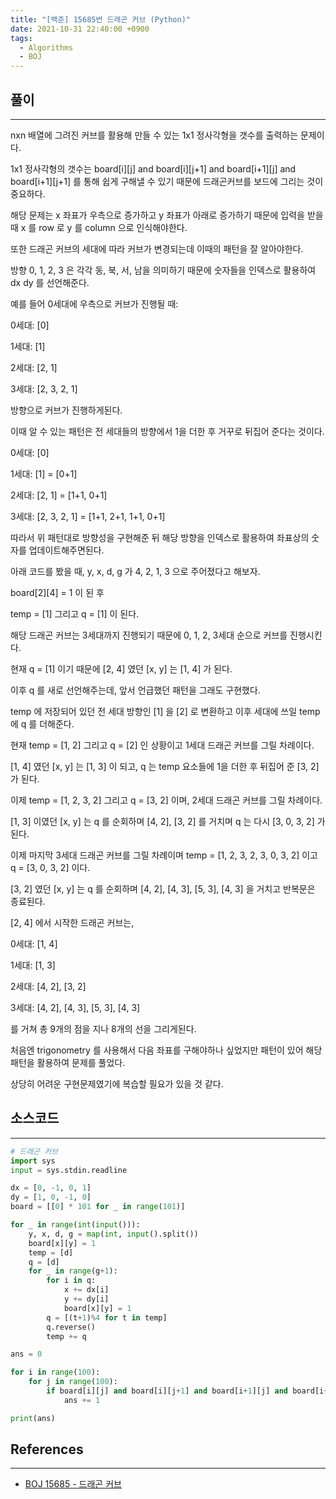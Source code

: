 ```yaml
---
title: "[백준] 15685번 드래곤 커브 (Python)"
date: 2021-10-31 22:40:00 +0900
tags:
  - Algorithms
  - BOJ
---
```


## 풀이

---

nxn 배열에 그려진 커브를 활용해 만들 수 있는 1x1 정사각형을 갯수를 출력하는 문제이다.

1x1 정사각형의 갯수는 board[i][j] and board[i][j+1] and board[i+1][j] and board[i+1][j+1] 를 통해 쉽게 구해낼 수 있기 때문에 드래곤커브를 보드에 그리는 것이 중요하다.

해당 문제는 x 좌표가 우측으로 증가하고 y 좌표가 아래로 증가하기 때문에 입력을 받을 때 x 를 row 로 y 를 column 으로 인식해야한다.

또한 드래곤 커브의 세대에 따라 커브가 변경되는데 이때의 패턴을 잘 알아야한다.

방향 0, 1, 2, 3 은 각각 동, 북, 서, 남을 의미하기 때문에 숫자들을 인덱스로 활용하여 dx dy 를 선언해준다.

예를 들어 0세대에 우측으로 커브가 진행될 때:

0세대: [0]

1세대: [1]

2세대: [2, 1]

3세대: [2, 3, 2, 1]

방향으로 커브가 진행하게된다.

이때 알 수 있는 패턴은 전 세대들의 방향에서 1을 더한 후 거꾸로 뒤집어 준다는 것이다.

0세대: [0]

1세대: [1] = [0+1]

2세대: [2, 1] = [1+1, 0+1]

3세대: [2, 3, 2, 1] = [1+1, 2+1, 1+1, 0+1]

따라서 위 패턴대로 방향성을 구현해준 뒤 해당 방향을 인덱스로 활용하여 좌표상의 숫자를 업데이트해주면된다.

아래 코드를 봤을 때, y, x, d, g 가 4, 2, 1, 3 으로 주어졌다고 해보자.

board[2][4] = 1 이 된 후

temp = [1] 그리고 q = [1] 이 된다.

해당 드래곤 커브는 3세대까지 진행되기 때문에 0, 1, 2, 3세대 순으로 커브를 진행시킨다.

현재 q = [1] 이기 때문에 [2, 4] 였던 [x, y] 는 [1, 4] 가 된다.

이후 q 를 새로 선언해주는데, 앞서 언급했던 패턴을 그래도 구현했다.

temp 에 저장되어 있던 전 세대 방향인 [1] 을 [2] 로 변환하고 이후 세대에 쓰일 temp 에 q 를 더해준다.

현재 temp = [1, 2] 그리고 q = [2] 인 상황이고 1세대 드래곤 커브를 그릴 차례이다.

[1, 4] 였던 [x, y] 는 [1, 3] 이 되고, q 는 temp 요소들에 1을 더한 후 뒤집어 준 [3, 2] 가 된다.

이제 temp = [1, 2, 3, 2] 그리고 q = [3, 2] 이며, 2세대 드래곤 커브를 그릴 차례이다.

[1, 3] 이였던 [x, y] 는 q 를 순회하며 [4, 2], [3, 2] 를 거치며 q 는 다시 [3, 0, 3, 2] 가 된다.

이제 마지막 3세대 드래곤 커브를 그릴 차례이며 temp = [1, 2, 3, 2, 3, 0, 3, 2] 이고 q = [3, 0, 3, 2] 이다.

[3, 2] 였던 [x, y] 는 q 를 순회하며 [4, 2], [4, 3], [5, 3], [4, 3] 을 거치고 반복문은 종료된다.

[2, 4] 에서 시작한 드래곤 커브는,

0세대: [1, 4]

1세대: [1, 3]

2세대: [4, 2], [3, 2]

3세대: [4, 2], [4, 3], [5, 3], [4, 3]

를 거쳐 총 9개의 점을 지나 8개의 선을 그리게된다.

처음엔 trigonometry 를 사용해서 다음 좌표를 구해야하나 싶었지만 패턴이 있어 해당 패턴을 활용하여 문제를 풀었다.

상당히 어려운 구현문제였기에 복습할 필요가 있을 것 같다.

## 소스코드

---

```python
# 드래곤 커브
import sys
input = sys.stdin.readline

dx = [0, -1, 0, 1]
dy = [1, 0, -1, 0]
board = [[0] * 101 for _ in range(101)]

for _ in range(int(input())):
    y, x, d, g = map(int, input().split())
    board[x][y] = 1
    temp = [d]
    q = [d]
    for _ in range(g+1):
        for i in q:
            x += dx[i]
            y += dy[i]
            board[x][y] = 1
        q = [(t+1)%4 for t in temp]
        q.reverse()
        temp += q

ans = 0

for i in range(100):
    for j in range(100):
        if board[i][j] and board[i][j+1] and board[i+1][j] and board[i+1][j+1]:
            ans += 1

print(ans)
```

## References

---

- [BOJ 15685 - 드래곤 커브](https://www.acmicpc.net/problem/15685)
